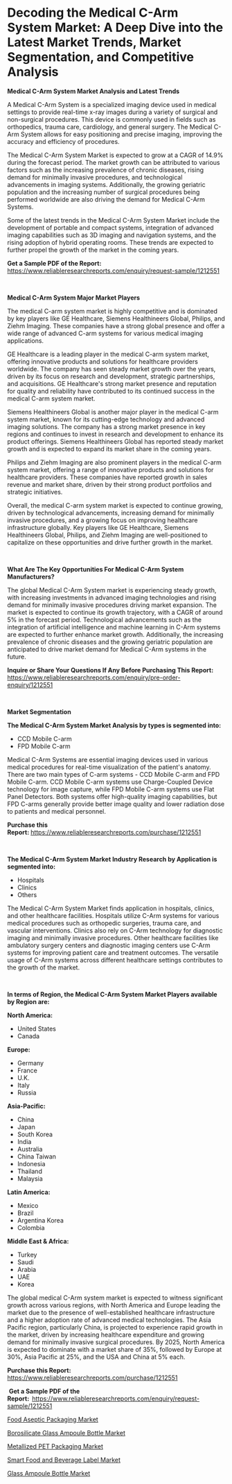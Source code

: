 <p><h1>Decoding the Medical C-Arm System Market: A Deep Dive into the Latest Market Trends, Market Segmentation, and Competitive Analysis</h1></p><p><strong>Medical C-Arm System Market Analysis and Latest Trends</strong></p>
<p><p>A Medical C-Arm System is a specialized imaging device used in medical settings to provide real-time x-ray images during a variety of surgical and non-surgical procedures. This device is commonly used in fields such as orthopedics, trauma care, cardiology, and general surgery. The Medical C-Arm System allows for easy positioning and precise imaging, improving the accuracy and efficiency of procedures.</p><p>The Medical C-Arm System Market is expected to grow at a CAGR of 14.9% during the forecast period. The market growth can be attributed to various factors such as the increasing prevalence of chronic diseases, rising demand for minimally invasive procedures, and technological advancements in imaging systems. Additionally, the growing geriatric population and the increasing number of surgical procedures being performed worldwide are also driving the demand for Medical C-Arm Systems.</p><p>Some of the latest trends in the Medical C-Arm System Market include the development of portable and compact systems, integration of advanced imaging capabilities such as 3D imaging and navigation systems, and the rising adoption of hybrid operating rooms. These trends are expected to further propel the growth of the market in the coming years.</p></p>
<p><strong>Get a Sample PDF of the Report:&nbsp;</strong> <a href="https://www.reliableresearchreports.com/enquiry/request-sample/1212551">https://www.reliableresearchreports.com/enquiry/request-sample/1212551</a></p>
<p>&nbsp;</p>
<p><strong>Medical C-Arm System Major Market Players</strong></p>
<p><p>The medical C-arm system market is highly competitive and is dominated by key players like GE Healthcare, Siemens Healthineers Global, Philips, and Ziehm Imaging. These companies have a strong global presence and offer a wide range of advanced C-arm systems for various medical imaging applications.</p><p>GE Healthcare is a leading player in the medical C-arm system market, offering innovative products and solutions for healthcare providers worldwide. The company has seen steady market growth over the years, driven by its focus on research and development, strategic partnerships, and acquisitions. GE Healthcare's strong market presence and reputation for quality and reliability have contributed to its continued success in the medical C-arm system market.</p><p>Siemens Healthineers Global is another major player in the medical C-arm system market, known for its cutting-edge technology and advanced imaging solutions. The company has a strong market presence in key regions and continues to invest in research and development to enhance its product offerings. Siemens Healthineers Global has reported steady market growth and is expected to expand its market share in the coming years.</p><p>Philips and Ziehm Imaging are also prominent players in the medical C-arm system market, offering a range of innovative products and solutions for healthcare providers. These companies have reported growth in sales revenue and market share, driven by their strong product portfolios and strategic initiatives.</p><p>Overall, the medical C-arm system market is expected to continue growing, driven by technological advancements, increasing demand for minimally invasive procedures, and a growing focus on improving healthcare infrastructure globally. Key players like GE Healthcare, Siemens Healthineers Global, Philips, and Ziehm Imaging are well-positioned to capitalize on these opportunities and drive further growth in the market.</p></p>
<p>&nbsp;</p>
<p><strong>What Are The Key Opportunities For Medical C-Arm System Manufacturers?</strong></p>
<p><p>The global Medical C-Arm System market is experiencing steady growth, with increasing investments in advanced imaging technologies and rising demand for minimally invasive procedures driving market expansion. The market is expected to continue its growth trajectory, with a CAGR of around 5% in the forecast period. Technological advancements such as the integration of artificial intelligence and machine learning in C-Arm systems are expected to further enhance market growth. Additionally, the increasing prevalence of chronic diseases and the growing geriatric population are anticipated to drive market demand for Medical C-Arm systems in the future.</p></p>
<p><strong>Inquire or Share Your Questions If Any Before Purchasing This Report:</strong> <a href="https://www.reliableresearchreports.com/enquiry/pre-order-enquiry/1212551">https://www.reliableresearchreports.com/enquiry/pre-order-enquiry/1212551</a></p>
<p>&nbsp;</p>
<p><strong>Market Segmentation</strong></p>
<p><strong>The Medical C-Arm System Market Analysis by types is segmented into:</strong></p>
<p><ul><li>CCD Mobile C-arm</li><li>FPD Mobile C-arm</li></ul></p>
<p><p>Medical C-Arm Systems are essential imaging devices used in various medical procedures for real-time visualization of the patient's anatomy. There are two main types of C-arm systems - CCD Mobile C-arm and FPD Mobile C-arm. CCD Mobile C-arm systems use Charge-Coupled Device technology for image capture, while FPD Mobile C-arm systems use Flat Panel Detectors. Both systems offer high-quality imaging capabilities, but FPD C-arms generally provide better image quality and lower radiation dose to patients and medical personnel.</p></p>
<p><strong>Purchase this Report:&nbsp;</strong><a href="https://www.reliableresearchreports.com/purchase/1212551">https://www.reliableresearchreports.com/purchase/1212551</a></p>
<p>&nbsp;</p>
<p><strong>The Medical C-Arm System Market Industry Research by Application is segmented into:</strong></p>
<p><ul><li>Hospitals</li><li>Clinics</li><li>Others</li></ul></p>
<p><p>The Medical C-Arm System Market finds application in hospitals, clinics, and other healthcare facilities. Hospitals utilize C-Arm systems for various medical procedures such as orthopedic surgeries, trauma care, and vascular interventions. Clinics also rely on C-Arm technology for diagnostic imaging and minimally invasive procedures. Other healthcare facilities like ambulatory surgery centers and diagnostic imaging centers use C-Arm systems for improving patient care and treatment outcomes. The versatile usage of C-Arm systems across different healthcare settings contributes to the growth of the market.</p></p>
<p>&nbsp;</p>
<p><strong>In terms of Region, the Medical C-Arm System Market Players available by Region are:</strong></p>
<p>
    <p> <strong> North America: </strong>
        <ul>
            <li>United States</li>
            <li>Canada</li>
        </ul>
        </p> 
    <p> <strong> Europe: </strong>
        <ul>
            <li>Germany</li>
            <li>France</li>
            <li>U.K.</li>
            <li>Italy</li>
            <li>Russia</li>
        </ul>
        </p> 
    <p> <strong> Asia-Pacific: </strong>
        <ul>
            <li>China</li>
            <li>Japan</li>
            <li>South Korea</li>
            <li>India</li>
            <li>Australia</li>
            <li>China Taiwan</li>
            <li>Indonesia</li>
            <li>Thailand</li>
            <li>Malaysia</li>
        </ul>
        </p> 
    <p> <strong> Latin America: </strong>
        <ul>
            <li>Mexico</li>
            <li>Brazil</li>
            <li>Argentina Korea</li>
            <li>Colombia</li>
        </ul>
        </p> 
    <p> <strong> Middle East & Africa: </strong>
        <ul>
            <li>Turkey</li>
            <li>Saudi</li>
            <li>Arabia</li>
            <li>UAE</li>
            <li>Korea</li>
        </ul>
    </p>
    </p>
<p><p>The global medical C-Arm system market is expected to witness significant growth across various regions, with North America and Europe leading the market due to the presence of well-established healthcare infrastructure and a higher adoption rate of advanced medical technologies. The Asia Pacific region, particularly China, is projected to experience rapid growth in the market, driven by increasing healthcare expenditure and growing demand for minimally invasive surgical procedures. By 2025, North America is expected to dominate with a market share of 35%, followed by Europe at 30%, Asia Pacific at 25%, and the USA and China at 5% each.</p></p>
<p><strong>Purchase this Report: </strong><a href="https://www.reliableresearchreports.com/purchase/1212551">https://www.reliableresearchreports.com/purchase/1212551</a></p>
<p>&nbsp;<strong>Get a Sample PDF of the Report:&nbsp;&nbsp;</strong><a href="https://www.reliableresearchreports.com/enquiry/request-sample/1212551">https://www.reliableresearchreports.com/enquiry/request-sample/1212551</a></p>
<p><strong></strong></p>
<p><p><a href="https://medium.com/@peggiemertz/food-aseptic-packaging-market-the-key-to-successful-business-strategy-forecast-till-2031-4e8d724a7a51">Food Aseptic Packaging Market</a></p><p><a href="https://medium.com/@peggiemertz/borosilicate-glass-ampoule-bottle-market-insights-into-market-cagr-market-trends-and-growth-caf1cd43e085">Borosilicate Glass Ampoule Bottle Market</a></p><p><a href="https://medium.com/@peggiemertz/metallized-pet-packaging-market-outlook-industry-overview-and-forecast-2024-to-2031-1f5e7140da49">Metallized PET Packaging Market</a></p><p><a href="https://medium.com/@peggiemertz/smart-food-and-beverage-label-market-size-reveals-the-best-marketing-channels-in-global-industry-a9392d52f056">Smart Food and Beverage Label Market</a></p><p><a href="https://medium.com/@peggiemertz/glass-ampoule-bottle-market-report-reveals-the-latest-trends-and-growth-opportunities-of-this-32720b3bcdef">Glass Ampoule Bottle Market</a></p></p>